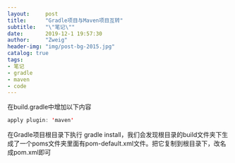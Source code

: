 ```yaml
---
layout:     post
title:      "Gradle项目与Maven项目互转"
subtitle:   "\"笔记\""
date:       2019-12-1 19:57:30
author:     "Zweig"
header-img: "img/post-bg-2015.jpg"
catalog: true
tags:
- 笔记
- gradle
- maven
- code
---
```

在build.gradle中增加以下内容
```java
apply plugin: 'maven'
```
在Gradle项目根目录下执行 gradle install，我们会发现根目录的build文件夹下生成了一个poms文件夹里面有pom-default.xml文件。把它复制到根目录下，改名成pom.xml即可